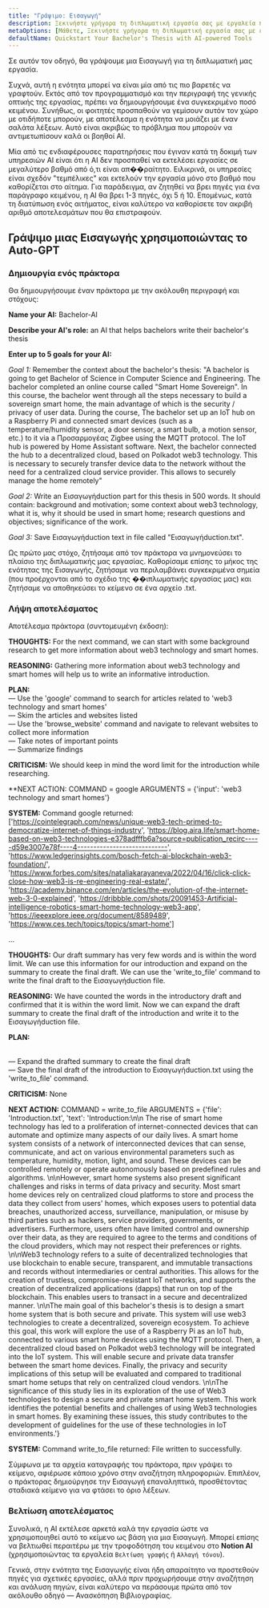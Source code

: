 ```yaml
---
title: "Γράψιμο: Εισαγωγή"
description: Ξεκινήστε γρήγορα τη διπλωματική εργασία σας με εργαλεία που τροφοδοτούνται από την τεχνητή νοημοσύνη
metaOptions: [Μάθετε, Ξεκινήστε γρήγορα τη διπλωματική εργασία σας με εργαλεία που τροφοδοτούνται από την τεχνητή νοημοσύνη]
defaultName: Quickstart Your Bachelor's Thesis with AI-powered Tools
---
```


<RoboAcademyText fWeight="500">
Σε αυτόν τον οδηγό, θα γράψουμε μια Εισαγωγή για τη διπλωματική μας εργασία.
</RoboAcademyText>

Συχνά, αυτή η ενότητα μπορεί να είναι μία από τις πιο βαρετές να γραφτούν. Εκτός από τον προγραμματισμό και την περιγραφή της γενικής οπτικής της εργασίας, πρέπει να δημιουργήσουμε ένα συγκεκριμένο ποσό κειμένου. Συνήθως, οι φοιτητές προσπαθούν να γεμίσουν αυτόν τον χώρο με οτιδήποτε μπορούν, με αποτέλεσμα η ενότητα να μοιάζει με έναν σαλάτα λέξεων. Αυτό είναι ακριβώς το πρόβλημα που μπορούν να αντιμετωπίσουν καλά οι βοηθοί AI.

Μία από τις ενδιαφέρουσες παρατηρήσεις που έγιναν κατά τη δοκιμή των υπηρεσιών AI είναι ότι η AI δεν προσπαθεί να εκτελέσει εργασίες σε μεγαλύτερο βαθμό από ό,τι είναι απ��ραίτητο. Ειλικρινά, οι υπηρεσίες είναι σχεδόν "τεμπέλικες" και εκτελούν την εργασία μόνο στο βαθμό που καθορίζεται στο αίτημα. Για παράδειγμα, αν ζητηθεί να βρει πηγές για ένα παράγραφο κειμένου, η AI θα βρει 1-3 πηγές, όχι 5 ή 10. Επομένως, κατά τη διατύπωση ενός αιτήματος, είναι καλύτερο να καθορίσετε τον ακριβή αριθμό αποτελεσμάτων που θα επιστραφούν.

## Γράψιμο μιας Εισαγωγής χρησιμοποιώντας το Auto-GPT

### Δημιουργία ενός πράκτορα

Θα δημιουργήσουμε έναν πράκτορα με την ακόλουθη περιγραφή και στόχους:

<RoboAcademyTerminal title="Auto-GPT Terminal">

**Name your AI:** Bachelor-AI

**Describe your AI's role:** an AI that helps bachelors write their bachelor's thesis

**Enter up to 5 goals for your AI:**

*Goal 1:* Remember the context about the bachelor's thesis: "A bachelor is going to get Bachelor of Science in Computer Science and Engineering. The bachelor completed an online course called "Smart Home Sovereign". In this course, the bachelor went through all the steps necessary to build a sovereign smart home, the main advantage of which is the security / privacy of user data. During the course, The bachelor set up an IoT hub on a Raspberry Pi and connected smart devices (such as a temperature/humidity sensor, a door sensor, a smart bulb, a motion sensor, etc.) to it via a Προσαρμογέας Zigbee using the MQTT protocol. The IoT hub is powered by Home Assistant software. Next, the bachelor connected the hub to a decentralized cloud, based on Polkadot web3 technology. This is necessary to securely transfer device data to the network without the need for a centralized cloud service provider. This allows to securely manage the home remotely"

*Goal 2:* Write an Εισαγωγήduction part for this thesis in 500 words. It should contain: background and motivation; some context about web3 technology, what it is, why it should be used in smart home; research questions and objectives; significance of the work.

*Goal 3:* Save Εισαγωγήduction text in file called "Εισαγωγήduction.txt".

</RoboAcademyTerminal>

Ως πρώτο μας στόχο, ζητήσαμε από τον πράκτορα να μνημονεύσει το πλαίσιο της διπλωματικής μας εργασίας. Καθορίσαμε επίσης το μήκος της ενότητας της Εισαγωγής, ζητήσαμε να περιλαμβάνει συγκεκριμένα σημεία (που προέρχονται από το σχέδιο της ��ιπλωματικής εργασίας μας) και ζητήσαμε να αποθηκεύσει το κείμενο σε ένα αρχείο .txt.

### Λήψη αποτελέσματος

Αποτέλεσμα πράκτορα (συντομευμένη έκδοση):

<RoboAcademyTerminal title="AutoGPT">

**THOUGHTS:**  For the next command, we can start with some background research to get more information about web3 technology and smart homes.

**REASONING:**  Gathering more information about web3 technology and smart homes will help us to write an informative introduction.

**PLAN:** 
<br/>&mdash;  Use the 'google' command to search for articles related to 'web3 technology and smart homes'
<br/>&mdash;  Skim the articles and websites listed
<br/>&mdash;  Use the 'browse_website' command and navigate to relevant websites to collect more information
<br/>&mdash;  Take notes of important points
<br/>&mdash;  Summarize findings

**CRITICISM:**  We should keep in mind the word limit for the introduction while researching.

**NEXT ACTION:  COMMAND = google ARGUMENTS = {'input': 'web3 technology and smart homes'}

**SYSTEM:**  Command google returned: ['https://cointelegraph.com/news/unique-web3-tech-primed-to-democratize-internet-of-things-industry', 'https://blog.aira.life/smart-home-based-on-web3-technologies-e378adfffb6a?source=publication_recirc-----d59e3007e78f----4----------------------------', 'https://www.ledgerinsights.com/bosch-fetch-ai-blockchain-web3-foundation/', 'https://www.forbes.com/sites/nataliakarayaneva/2022/04/16/click-click-close-how-web3-is-re-engineering-real-estate/', 'https://academy.binance.com/en/articles/the-evolution-of-the-internet-web-3-0-explained', 'https://dribbble.com/shots/20091453-Artificial-intelligence-robotics-smart-home-technology-web3-app', 'https://ieeexplore.ieee.org/document/8589489', 'https://www.ces.tech/topics/topics/smart-home']

...

**THOUGHTS:**  Our draft summary has very few words and is within the word limit. We can use this information for our introduction and expand on the summary to create the final draft. We can use the 'write_to_file' command to write the final draft to the Εισαγωγήduction file.

**REASONING:**  We have counted the words in the introductory draft and confirmed that it is within the word limit. Now we can expand the draft summary to create the final draft of the introduction and write it to the Εισαγωγήduction file.

**PLAN:**

<br/>&mdash;  Expand the drafted summary to create the final draft
<br/>&mdash;  Save the final draft of the introduction to Εισαγωγήduction.txt using the 'write_to_file' command.

**CRITICISM:**  None

**NEXT ACTION:**  COMMAND = write_to_file ARGUMENTS = {'file': 'Introduction.txt', 'text': 'Introduction:\\n\\n The rise of smart home technology has led to a proliferation of internet-connected devices that can automate and optimize many aspects of our daily lives. A smart home system consists of a network of interconnected devices that can sense, communicate, and act on various environmental parameters such as temperature, humidity, motion, light, and sound. These devices can be controlled remotely or operate autonomously based on predefined rules and algorithms. \\n\\nHowever, smart home systems also present significant challenges and risks in terms of data privacy and security. Most smart home devices rely on centralized cloud platforms to store and process the data they collect from users' homes, which exposes users to potential data breaches, unauthorized access, surveillance, manipulation, or misuse by third parties such as hackers, service providers, governments, or advertisers. Furthermore, users often have limited control and ownership over their data, as they are required to agree to the terms and conditions of the cloud providers, which may not respect their preferences or rights. \\n\\nWeb3 technology refers to a suite of decentralized technologies that use blockchain to enable secure, transparent, and immutable transactions and records without intermediaries or central authorities. This allows for the creation of trustless, compromise-resistant IoT networks, and supports the creation of decentralized applications (dapps) that run on top of the blockchain. This enables users to transact in a secure and decentralized manner. \\n\\nThe main goal of this bachelor's thesis is to design a smart home system that is both secure and private. This system will use web3 technologies to create a decentralized, sovereign ecosystem. To achieve this goal, this work will explore the use of a Raspberry Pi as an IoT hub, connected to various smart home devices using the MQTT protocol. Then, a decentralized cloud based on Polkadot web3 technology will be integrated into the IoT system. This will enable secure and private data transfer between the smart home devices. Finally, the privacy and security implications of this setup will be evaluated and compared to traditional smart home setups that rely on centralized cloud vendors. \\n\\nThe significance of this study lies in its exploration of the use of Web3 technologies to design a secure and private smart home system. This work identifies the potential benefits and challenges of using Web3 technologies in smart homes. By examining these issues, this study contributes to the development of guidelines for the use of these technologies in IoT environments.'}

**SYSTEM:**  Command write_to_file returned: File written to successfully.

</RoboAcademyTerminal>

Σύμφωνα με τα αρχεία καταγραφής του πράκτορα, πριν γράψει το κείμενο, αφιέρωσε κάποιο χρόνο στην αναζήτηση πληροφοριών. Επιπλέον, ο πράκτορας δημιούργησε την Εισαγωγή επαναληπτικά, προσθέτοντας σταδιακά κείμενο για να φτάσει το όριο λέξεων.

### Βελτίωση αποτελέσματος

Συνολικά, η AI εκτέλεσε αρκετά καλά την εργασία ώστε να χρησιμοποιηθεί αυτό το κείμενο ως βάση για μια Εισαγωγή. Μπορεί επίσης να βελτιωθεί περαιτέρω με την τροφοδότηση του κειμένου στο **Notion AI** (χρησιμοποιώντας τα εργαλεία `Βελτίωση γραφής` ή `Αλλαγή τόνου`).

<RoboAcademyText>
Γενικά, στην ενότητα της Εισαγωγής είναι ήδη απαραίτητο να προστεθούν πηγές για σχετικές εργασίες, αλλά πριν προχωρήσουμε στην αναζήτηση και ανάλυση πηγών, είναι καλύτερο να περάσουμε πρώτα από τον ακόλουθο οδηγό — Ανασκόπηση Βιβλιογραφίας.
</RoboAcademyText>